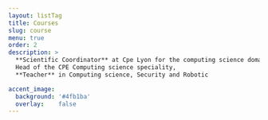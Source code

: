 ```yaml
---
layout: listTag
title: Courses
slug: course
menu: true
order: 2
description: >
  **Scientific Coordinator** at Cpe Lyon for the computing science domain,
  Head of the CPE Computing science speciality,
  **Teacher** in Computing science, Security and Robotic

accent_image:
  background: '#4fb1ba'
  overlay:    false
---
```


